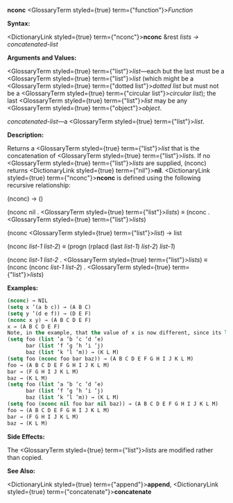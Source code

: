 **nconc** <GlossaryTerm styled={true} term={"function"}><i>Function</i></GlossaryTerm> 



**Syntax:** 



<DictionaryLink styled={true} term={"nconc"}><b>nconc</b></DictionaryLink> &amp;rest *lists → concatenated-list* 



**Arguments and Values:** 



<GlossaryTerm styled={true} term={"list"}><i>list</i></GlossaryTerm>—each but the last must be a <GlossaryTerm styled={true} term={"list"}><i>list</i></GlossaryTerm> (which might be a <GlossaryTerm styled={true} term={"dotted list"}><i>dotted list</i></GlossaryTerm> but must not be a <GlossaryTerm styled={true} term={"circular list"}><i>circular list</i></GlossaryTerm>); the last <GlossaryTerm styled={true} term={"list"}><i>list</i></GlossaryTerm> may be any <GlossaryTerm styled={true} term={"object"}><i>object</i></GlossaryTerm>. 



*concatenated-list*—a <GlossaryTerm styled={true} term={"list"}><i>list</i></GlossaryTerm>. 



**Description:** 



Returns a <GlossaryTerm styled={true} term={"list"}><i>list</i></GlossaryTerm> that is the concatenation of <GlossaryTerm styled={true} term={"list"}><i>lists</i></GlossaryTerm>. If no <GlossaryTerm styled={true} term={"list"}><i>lists</i></GlossaryTerm> are supplied, (nconc) returns <DictionaryLink styled={true} term={"nil"}><b>nil</b></DictionaryLink>. <DictionaryLink styled={true} term={"nconc"}><b>nconc</b></DictionaryLink> is defined using the following recursive relationship: 



(nconc) → () 



(nconc nil . <GlossaryTerm styled={true} term={"list"}><i>lists</i></GlossaryTerm>) *≡* (nconc . <GlossaryTerm styled={true} term={"list"}><i>lists</i></GlossaryTerm>) 



(nconc <GlossaryTerm styled={true} term={"list"}><i>list</i></GlossaryTerm>) → list 



(nconc *list-1 list-2*) *≡* (progn (rplacd (last *list-1*) *list-2*) *list-1*) 



(nconc *list-1 list-2* . <GlossaryTerm styled={true} term={"list"}><i>lists</i></GlossaryTerm>) *≡* (nconc (nconc *list-1 list-2*) . <GlossaryTerm styled={true} term={"list"}><i>lists</i></GlossaryTerm>) 







 



 



**Examples:**
```lisp
(nconc) → NIL 
(setq x ’(a b c)) → (A B C) 
(setq y ’(d e f)) → (D E F) 
(nconc x y) → (A B C D E F) 
x → (A B C D E F) 
Note, in the example, that the value of x is now different, since its last *cons* has been **rplacd**’d to the value of y. If (nconc x y) were evaluated again, it would yield a piece of a *circular list*, whose printed representation would be (A B C D E F D E F D E F ...), repeating forever; if the **\*print-circle\*** switch were *non-nil*, it would be printed as (A B C . #1=(D E F . #1#)). 
(setq foo (list ’a ’b ’c ’d ’e) 
      bar (list ’f ’g ’h ’i ’j) 
      baz (list ’k ’l ’m)) → (K L M) 
(setq foo (nconc foo bar baz)) → (A B C D E F G H I J K L M) 
foo → (A B C D E F G H I J K L M) 
bar → (F G H I J K L M) 
baz → (K L M) 
(setq foo (list ’a ’b ’c ’d ’e) 
      bar (list ’f ’g ’h ’i ’j) 
      baz (list ’k ’l ’m)) → (K L M) 
(setq foo (nconc nil foo bar nil baz)) → (A B C D E F G H I J K L M) 
foo → (A B C D E F G H I J K L M) 
bar → (F G H I J K L M) 
baz → (K L M) 
```
**Side Effects:** 



The <GlossaryTerm styled={true} term={"list"}><i>lists</i></GlossaryTerm> are modified rather than copied. 



**See Also:** 



<DictionaryLink styled={true} term={"append"}><b>append</b></DictionaryLink>, <DictionaryLink styled={true} term={"concatenate"}><b>concatenate</b></DictionaryLink> 



